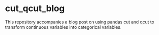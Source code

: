 # cut_qcut_blog
This repository accompanies a blog post on using pandas cut and qcut to transform continuous variables into categorical variables.

